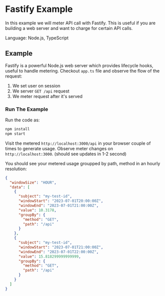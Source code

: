 # Fastify Example

In this example we will meter API call with Fastify.
This is useful if you are building a web server and want to charge for certain API calls.

Language: Node.js, TypeScript

## Example

Fastify is a powerful Node.js web server which provides lifecycle hooks, useful to handle metering.
Checkout `app.ts` file and observe the flow of the request:

1. We set user on session
1. We server `GET /api` request
1. We meter request after it's served

### Run The Example

Run the code as:

```sh
npm install
npm start
```

Visit the metered `http://localhost:3000/api` in your browser couple of times to generate usage.
Observe meter changes on `http://localhost:3000`. (should see updates in 1-2 second)

You should see your metered usage groupped by path, method in an hourly resolution:

```json
{
  "windowSize": "HOUR",
  "data": [
    {
      "subject": "my-test-id",
      "windowStart": "2023-07-01T20:00:00Z",
      "windowEnd": "2023-07-01T21:00:00Z",
      "value": 10.3178,
      "groupBy": {
        "method": "GET",
        "path": "/api"
      }
    },
    {
      "subject": "my-test-id",
      "windowStart": "2023-07-01T21:00:00Z",
      "windowEnd": "2023-07-01T22:00:00Z",
      "value": 15.818299999999999,
      "groupBy": {
        "method": "GET",
        "path": "/api"
      }
    }
  ]
}
```
